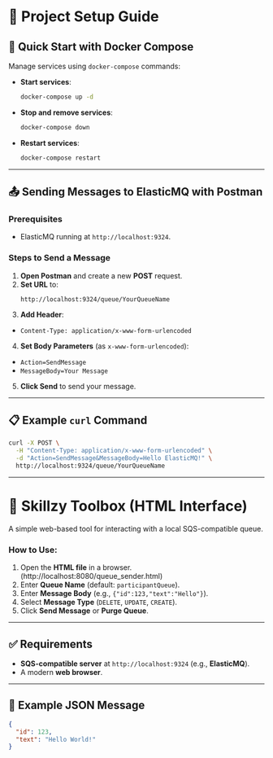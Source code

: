 # 📘 Project Setup Guide

## 🚀 Quick Start with Docker Compose

Manage services using `docker-compose` commands:

- **Start services**:
  ```bash
  docker-compose up -d
  ```
- **Stop and remove services**:
  ```bash
  docker-compose down
  ```
- **Restart services**:
  ```bash
  docker-compose restart
  ```

---

## 📤 Sending Messages to ElasticMQ with Postman

### Prerequisites
- ElasticMQ running at `http://localhost:9324`.

### Steps to Send a Message
1. **Open Postman** and create a new **POST** request.
2. **Set URL** to:
   ```
   http://localhost:9324/queue/YourQueueName
   ```
3. **Add Header**:
  - `Content-Type: application/x-www-form-urlencoded`
4. **Set Body Parameters** (as `x-www-form-urlencoded`):
  - `Action=SendMessage`
  - `MessageBody=Your Message`

5. **Click Send** to send your message.

---

## 📋 Example `curl` Command
```bash
curl -X POST \
  -H "Content-Type: application/x-www-form-urlencoded" \
  -d "Action=SendMessage&MessageBody=Hello ElasticMQ!" \
  http://localhost:9324/queue/YourQueueName
```

---

# 🧰 Skillzy Toolbox (HTML Interface)

A simple web-based tool for interacting with a local SQS-compatible queue.

### How to Use:
1. Open the **HTML file** in a browser.(http://localhost:8080/queue_sender.html)
2. Enter **Queue Name** (default: `participantQueue`).
3. Enter **Message Body** (e.g., `{"id":123,"text":"Hello"}`).
4. Select **Message Type** (`DELETE`, `UPDATE`, `CREATE`).
5. Click **Send Message** or **Purge Queue**.

---

## ✅ Requirements
- **SQS-compatible server** at `http://localhost:9324` (e.g., **ElasticMQ**).
- A modern **web browser**.

---

## 📝 Example JSON Message
```json
{
  "id": 123,
  "text": "Hello World!"
}
```

